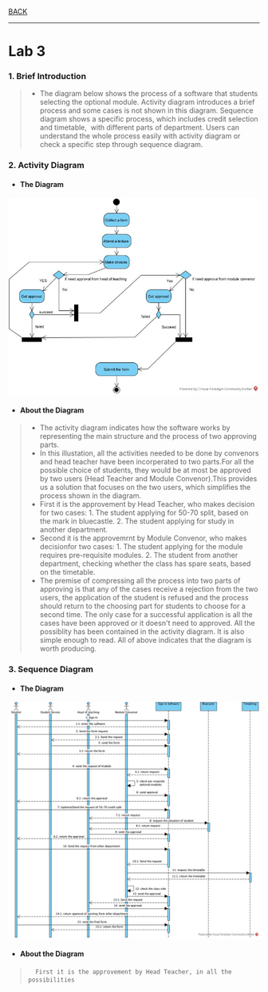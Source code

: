 [BACK](../README.md)
***
# Lab 3
### 1. Brief Introduction
> - The diagram below shows the process of a software that students selecting the optional module. 
	Activity diagram introduces a brief process and some cases is not shown in this diagram. 
	Sequence diagram shows a specific process, which includes credit selection and timetable,  with different parts of department. 
	Users can understand the whole process easily with activity diagram or check a specific step through sequence diagram.

### 2. Activity Diagram
- #### The Diagram
![Activity](/images/lab3/ac.jpg)
 - #### About the Diagram
> - The activity diagram indicates how the software works by representing the main structure and the process of two approving parts.
> - In this illustation, all the activities needed to be done by convenors and head teacher have been incorperated to two parts.For all the possible choice of students, they would be at most be approved by two users (Head Teacher and Module Convenor).This provides us a solution that focuses on the two users, which simplifies the process shown in the diagram.
> - First it is the approvement by Head Teacher, who makes decision for two cases:
			1. The student applying for 50-70 split, based on the mark in bluecastle.
			2. The student applying for study in another department.
> - Second it is the approvemrnt by Module Convenor, who makes decisionfor two cases:
			1. The student applying for the module requires pre-requisite modules.
			2. The student from another department, checking whether the class has spare seats, based on the timetable.
> - The premise of compressing all the process into two parts of approving is that any of the cases receive a rejection from the two users,
		the application of the student is refused and the process should return to the choosing part for students to choose for a second time. 
		The only case for a successful application is all the cases have been approved or it doesn't need to approved.
		All the possiblity has been contained in the activity diagram. It is also simple enough to read. 
		All of above indicates that the diagram is worth producing.

### 3. Sequence Diagram
- #### The Diagram
![Sequence](/images/lab3/sd.jpg)
 - #### About the Diagram
>   	First it is the approvement by Head Teacher, in all the possibilities 

